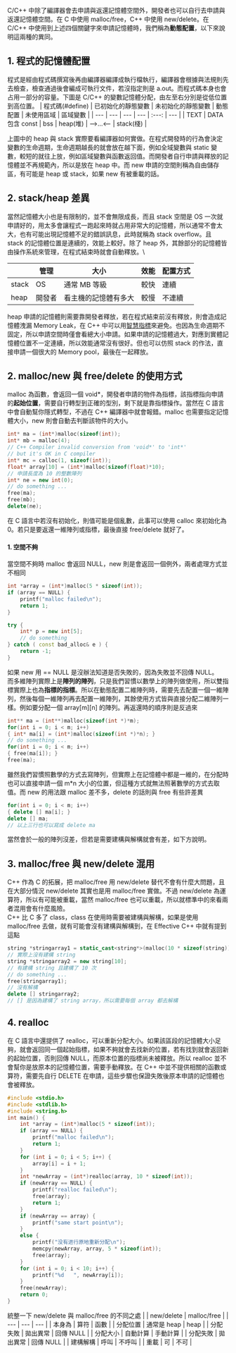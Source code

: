 C/C++ 中除了編譯器會去申請與返還記憶體空間外，開發者也可以自行去申請與返還記憶體空間。在 C 中使用 malloc/free，C++ 中使用 new/delete。在 C/C++ 中使用到上述四個關鍵字來申請記憶體時，我們稱為**動態配置**，以下來說明這兩種的異同。

## 1. 程式的記憶體配置
程式是經由程式碼撰寫後再由編譯器編譯成執行檔執行，編譯器會根據與法規則先去檢查，檢查通過後會編成可執行文件，若沒指定則是 a.out。而程式碼本身也會占用一部分的容量。下圖是 C/C++ 的變數記憶體分配，由左至右分別是從低位置到高位置。
| 程式碼(#define) | 已初始化的靜態變數 | 未初始化的靜態變數 | 動態配置 | 未使用區域 | 區域變數 | 
| --- | --- | --- | --- | :---: | --- |
| TEXT | DATA 包含 const | bss | heap(堆) | -->...<-- | stack(棧) |

上圖中的 heap 與 stack 實際要看編譯器如何實做。在程式開發時的行為會決定變數的生命週期，生命週期越長的就會放在越下面，例如全域變數與 static 變數，較短的就往上放，例如區域變數與函數返回值。而開發者自行申請與釋放的記憶體並不再規範內，所以是放在 heap 中。而 new 申請的空間則稱為自由儲存區，有可能是 heap 或 stack，如果 new 有被重載的話。

## 2. stack/heap 差異
當然記憶體大小也是有限制的，並不會無限成長，而且 stack 空間是 OS 一次就申請好的，用太多會讓程式一跑起來時就占用非常大的記憶體，所以通常不會太大，也有可能出現記憶體不足的錯誤訊息，此時就稱為 stack overflow。且 stack 的記憶體位置是連續的，效能上較好。除了 heap 外，其餘部分的記憶體皆由操作系統來管理，在程式結束時就會自動釋放。\

|  | 管理 | 大小 | 效能 | 配置方式 |
| --- | --- | --- | --- | --- |
| stack | OS | 通常 MB 等級 | 較快 | 連續 |
| heap  | 開發者 | 看主機的記憶體有多大 | 較慢 | 不連續 |

heap 申請的記憶體則需要靠開發者釋放，若在程式結束前沒有釋放，則會造成記憶體洩漏 Memory Leak，在 C++ 中可以用[智慧指標](https://github.com/JrPhy/CPP_tutorial/blob/main/Smart_Pointer_%E6%99%BA%E6%85%A7%E6%8C%87%E6%A8%99.md)來避免。也因為生命週期不固定，所以申請空間時僅會看總大小申請。如果申請的記憶體過大，對應到實體記憶體位置不一定連續，所以效能通常沒有很好。但也可以仿照 stack 的作法，直接申請一個很大的 Memory pool，最後在一起釋放。

## 2. malloc/new 與 free/delete 的使用方式
malloc 為函數，會返回一個 void*，開發者申請的物件為指標，該指標指向申請的**起始位置**，需要自行轉型到正確的型別，剩下就是靠指標操作。當然在 C 語言中會自動幫你隱式轉型，不過在 C++ 編譯器中就會報錯。malloc 也需要指定記憶體大小，new 則會自動去判斷該物件的大小。
```cpp
int* ma = (int*)malloc(sizeof(int));
int* mb = malloc(4);
// C++ Compiler invalid conversion from 'void*' to 'int*'
// but it's OK in C compiler
int* mc = calloc(1, sizeof(int));
float* array[10] = (int*)malloc(sizeof(float)*10);
// 申請長度為 10 的整數陣列
int* ne = new int(0);
// do something ...
free(ma);
free(mb);
delete(ne);
```
在 C 語言中若沒有初始化，則值可能是個亂數，此事可以使用 calloc 來初始化為 0。若只是要返還一維陣列或指標，最後直接 free/delete 就好了。
#### 1. 空間不夠
當空間不夠時 malloc 會返回 NULL，new 則是會返回一個例外，兩者處理方式並不相同
```c
int *array = (int*)malloc(5 * sizeof(int));
if (array == NULL) {
    printf("malloc failed\n");
    return 1;
}
```
```cpp
try {
    int* p = new int[5];
    // do something
} catch ( const bad_alloc& e ) {
    return -1;
}
```
如果 new 用 == NULL 是沒辦法知道是否失敗的，因為失敗並不回傳 NULL。\
而多維陣列實際上是**陣列的陣列**，只是我們習慣以數學上的陣列做使用，所以雙指標實際上也為**指標的指標**。所以在動態配置二維陣列時，需要先去配置一個一維陣列，然後每個一維陣列再去配置一維陣列，其餘使用方式皆與直接分配二維陣列一樣。例如要分配一個 array[m][n] 的陣列。再返還時的順序則是反過來
```cpp
int** ma = (int**)malloc(sizeof(int *)*m);
for(int i = 0; i < m; i++)
{ int* ma[i] = (int*)malloc(sizeof(int *)*n); }
// do something ...
for(int i = 0; i < m; i++)
{ free(ma[i]); }
free(ma);
```
雖然我們習慣照數學的方式去寫陣列，但實際上在記憶體中都是一維的，在分配時也可以直接申請一個 m*n 大小的位置，但這種方式就無法照著數學的方式去取值。而 new 的用法跟 malloc 差不多，delete 的話則與 free 有些許差異
```cpp
for(int i = 0; i < m; i++)
{ delete [] ma[i]; }
delete [] ma;
// 以上三行也可以寫成 delete ma
```
當然會於一般的陣列沒差，但若是需要建構與解構就會有差，如下方說明。

## 3. malloc/free 與 new/delete 混用
C++ 作為 C 的拓展，把 malloc/free 用 new/delete 替代不會有什麼大問題，且在大部分情況 new/delete 其實也是用 malloc/free 實做。不過 new/delete 為運算符，所以有可能被重載，當然 malloc/free 也可以重載，所以就標準中的來看兩者混用會有什麼風險。\
C++ 比 C 多了 class，class 在使用時需要被建構與解構，如果是使用 malloc/free 去做，就有可能會沒有建構與解構到，在 Effective C++ 中就有提到這點
```cpp
string *stringarray1 = static_cast<string*>(malloc(10 * sizeof(string)));
// 實際上沒有建構 string
string *stringarray2 = new string[10];
// 有建構 string 且建構了 10 次
// do something ...
free(stringarray1);
// 沒有解構
delete [] stringarray2;
// [] 是因為建構了 string array，所以需要每個 array 都去解構
```

## 4. realloc
在 C 語言中還提供了 realloc，可以重新分配大小。如果該區段的記憶體大小足夠，就會返回同一個起始指標，如果不夠就會去找新的位置，若有找到就會返回新的起始位置，否則回傳 NULL，而原本位置的指標尚未被釋放。所以 realloc 並不會幫你是放原本的記憶體位置，需要手動釋放。在 C++ 中並不提供相關的函數或算符，需要先自行 DELETE 在申請，這些步驟也保證失敗後原本申請的記憶體也會被釋放。
```cpp
#include <stdio.h> 
#include <stdlib.h>
#include <string.h>
int main() {
    int *array = (int*)malloc(5 * sizeof(int));
    if (array == NULL) {
        printf("malloc failed\n");
        return 1;
    }
    for (int i = 0; i < 5; i++) {
        array[i] = i + 1;
    }
    int *newArray = (int*)realloc(array, 10 * sizeof(int));
    if (newArray == NULL) {
        printf("realloc failed\n");
        free(array);
        return 1;
    }
    if (newArray == array) {
        printf("same start point\n");
    } 
    else {
        printf("没有进行原地重新分配\n");
        memcpy(newArray, array, 5 * sizeof(int));
        free(array);
    }
    for (int i = 0; i < 10; i++) {
        printf("%d   ", newArray[i]);
    }
    free(newArray);
    return 0;
}
```

統整一下 new/delete 與 malloc/free 的不同之處
|  | new/delete | malloc/free |
| --- | --- | --- |
| 本身為 | 算符 | 函數 |
| 分配位置 | 通常是 heap | heap |
| 分配失敗 | 拋出異常 | 回傳 NULL |
| 分配大小 | 自動計算 | 手動計算 |
| 分配失敗 | 拋出異常 | 回傳 NULL |
| 建構解構 | 呼叫 | 不呼叫 |
| 重載 | 可 | 不可 |
